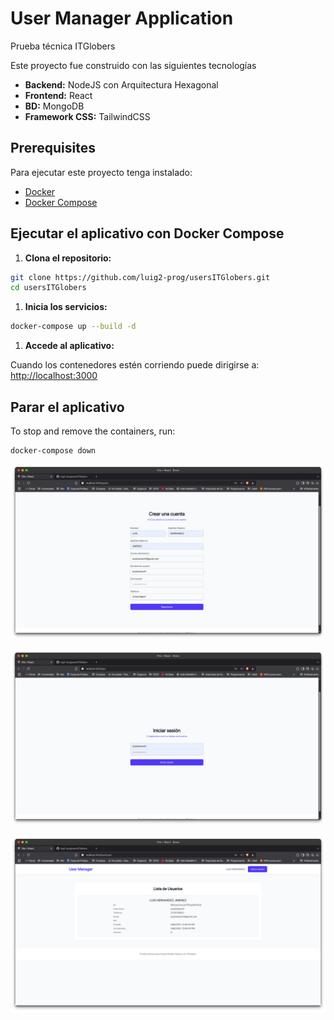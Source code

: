 # User Manager Application

Prueba técnica ITGlobers

Este proyecto fue construido con las siguientes tecnologías

- **Backend:** NodeJS con Arquitectura Hexagonal
- **Frontend:** React
- **BD:** MongoDB
- **Framework CSS:** TailwindCSS

## Prerequisites

Para ejecutar este proyecto tenga instalado:

- [Docker](https://www.docker.com/get-started)
- [Docker Compose](https://docs.docker.com/compose/install/)

## Ejecutar el aplicativo con Docker Compose

1.  **Clona el repositorio:**

```bash
git clone https://github.com/luig2-prog/usersITGlobers.git
cd usersITGlobers
```

1.  **Inicia los servicios:**

```bash
docker-compose up --build -d
```

1.  **Accede al aplicativo:**

Cuando los contenedores estén corriendo puede dirigirse a: [http://localhost:3000](http://localhost:3000)

## Parar el aplicativo

To stop and remove the containers, run:

```bash
docker-compose down
```

![alt text](/imgs/image-01.png)

![alt text](/imgs/image-02.png)

![alt text](/imgs/image-03.png)

